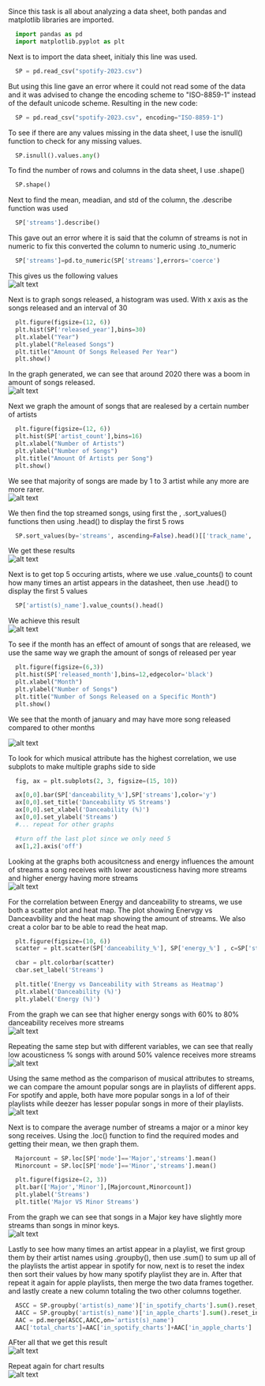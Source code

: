 Since this task is all about analyzing a data sheet, both pandas and matplotlib libraries are imported.

``` python
  import pandas as pd
  import matplotlib.pyplot as plt
```
Next is to import the data sheet, initialy this line was used.

``` python
  SP = pd.read_csv("spotify-2023.csv")
```

But using this line gave an error where it could not read some of the data and it was advised to change the encoding scheme to "ISO-8859-1" instead of the default unicode scheme. Resulting in the new code:

``` python
  SP = pd.read_csv("spotify-2023.csv", encoding="ISO-8859-1")
```

To see if there are any values missing in the data sheet, I use the isnull() function to check for any missing values.

``` python
  SP.isnull().values.any()
```

To find the number of rows and columns in the data sheet, I use .shape()

``` python
  SP.shape()
```

Next to find the mean, meadian, and std of the column, the .describe function was used

``` python
  SP['streams'].describe()
```

This gave out an error where it is said that the column of streams is not in numeric to fix this converted the column to numeric using .to_numeric

``` python
  SP['streams']=pd.to_numeric(SP['streams'],errors='coerce')
```
This gives us the following values <br>
![alt text](https://github.com/FrankCJ0910/Python-EDA/blob/main/Images/STATS.png?raw=true)

Next is to graph songs released, a histogram was used. With x axis as the songs released and an interval of 30

``` python
  plt.figure(figsize=(12, 6))
  plt.hist(SP['released_year'],bins=30)
  plt.xlabel("Year")
  plt.ylabel("Released Songs")
  plt.title("Amount Of Songs Released Per Year")
  plt.show()
```
In the graph generated, we can see that around 2020 there was a boom in amount of songs released.<br>
![alt text](https://github.com/FrankCJ0910/Python-EDA/blob/main/Images/YearXSongs.png?raw=true)

Next we graph the amount of songs that are realesed by a certain number of artists

``` python
  plt.figure(figsize=(12, 6))
  plt.hist(SP['artist_count'],bins=16)
  plt.xlabel("Number of Artists")
  plt.ylabel("Number of Songs")
  plt.title("Amount Of Artists per Song")
  plt.show()
```
We see that majority of songs are made by 1 to 3 artist while any more are more rarer.<br>
![alt text](https://github.com/FrankCJ0910/Python-EDA/blob/main/Images/ArtistsXSongs.png?raw=true)

We then find the top streamed songs, using first the , .sort_values() functions then using .head() to display the first 5 rows

``` python
  SP.sort_values(by='streams', ascending=False).head()[['track_name', 'streams']]
```

We get these results <br>
![alt text](https://github.com/FrankCJ0910/Python-EDA/blob/main/Images/TopStreams.png?raw=true)

Next is to get top 5 occuring artists, where we use .value_counts() to count how many times an artist appears in the datasheet, then use .head() to display the first 5 values 

``` python
  SP['artist(s)_name'].value_counts().head()
```

We achieve this result <br>
![alt text](https://github.com/FrankCJ0910/Python-EDA/blob/main/Images/TopArtists.png?raw=true)

To see if the month has an effect of amount of songs that are released, we use the same way we graph the amount of songs of released per year

``` python
  plt.figure(figsize=(6,3))
  plt.hist(SP['released_month'],bins=12,edgecolor='black')
  plt.xlabel("Month")
  plt.ylabel("Number of Songs")
  plt.title("Number of Songs Released on a Specific Month")
  plt.show()
```
We see that the month of january and may have more song released compared to other months<br>

![alt text](https://github.com/FrankCJ0910/Python-EDA/blob/main/Images/MonthXSongs.png?raw=true)

To look for which musical attribute has the highest correlation, we use subplots to make multiple graphs side to side

``` python
  fig, ax = plt.subplots(2, 3, figsize=(15, 10))

  ax[0,0].bar(SP['danceability_%'],SP['streams'],color='y')
  ax[0,0].set_title('Danceability VS Streams')
  ax[0,0].set_xlabel('Danceability (%)')
  ax[0,0].set_ylabel('Streams')
  #... repeat for other graphs

  #turn off the last plot since we only need 5
  ax[1,2].axis('off')
```
Looking at the graphs both acousitcness and energy influences the amount of streams a song receives with lower acousticness having more streams and higher energy having more streams <br>
![alt text](https://github.com/FrankCJ0910/Python-EDA/blob/main/Images/MusicStatsXStreams.png?raw=true)

For the correlation between Energy and danceability to streams, we use both a scatter plot and heat map. The plot showing Enervgy vs Danceavbility and the heat map showing the amount of streams. We also creat a color bar to be able to read the heat map.

``` python
  plt.figure(figsize=(10, 6))
  scatter = plt.scatter(SP['danceability_%'], SP['energy_%'] , c=SP['streams'], cmap='Blues',s=50)

  cbar = plt.colorbar(scatter)
  cbar.set_label('Streams')

  plt.title('Energy vs Danceability with Streams as Heatmap')
  plt.xlabel('Danceability (%)')
  plt.ylabel('Energy (%)')
```
From the graph we can see that higher energy songs with 60% to 80% danceability receives more streams <br>
![alt text](https://github.com/FrankCJ0910/Python-EDA/blob/main/Images/EDS.png?raw=true)

Repeating the same step but with different variables, we can see that really low acousticness % songs with around 50% valence receives more streams <br>
![alt text](https://github.com/FrankCJ0910/Python-EDA/blob/main/Images/VAS.png?raw=true)

Using the same method as the comparison of musical attributes to streams, we can compare the amount popular songs are in playlists of different apps. For spotify and apple, both have more popular songs in a lof of their playlists while deezer has lesser popular songs in more of their playlists.<br>
![alt text](https://github.com/FrankCJ0910/Python-EDA/blob/main/Images/PlaylistsXStreams.png?raw=true)

Next is to compare the average number of streams a major or a minor key song receives. Using the .loc() function to find the required modes and getting their mean, we then graph them.

``` python
  Majorcount = SP.loc[SP['mode']=='Major','streams'].mean()
  Minorcount = SP.loc[SP['mode']=='Minor','streams'].mean()

  plt.figure(figsize=(2, 3))
  plt.bar(['Major','Minor'],[Majorcount,Minorcount])
  plt.ylabel('Streams')
  plt.title('Major VS Minor Streams')
```
From the graph we can see that songs in a Major key have slightly more streams than songs in minor keys.<br>
![alt text](https://github.com/FrankCJ0910/Python-EDA/blob/main/Images/Mvm.png?raw=true)

Lastly to see how many times an artist appear in a playlist, we first group them by their artist names using .groupby(), then use .sum() to sum up all of the playlists the artist appear in spotify for now, next is to reset the index then sort their values by how many spotify playlist they are in. After that repeat it again for apple playlists, then merge the two data frames together. and lastly create a new column totaling the two other columns together.

``` python
  ASCC = SP.groupby('artist(s)_name')['in_spotify_charts'].sum().reset_index().sort_values(by='in_spotify_charts', ascending=False)
  AACC = SP.groupby('artist(s)_name')['in_apple_charts'].sum().reset_index().sort_values(by='in_apple_charts', ascending=False)
  AAC = pd.merge(ASCC,AACC,on='artist(s)_name')
  AAC['total_charts']=AAC['in_spotify_charts']+AAC['in_apple_charts']
```

AFter all that we get this result <br>
![alt text](https://github.com/FrankCJ0910/Python-EDA/blob/main/Images/APC.png?raw=true)

Repeat again for chart results <br>
![alt text](https://github.com/FrankCJ0910/Python-EDA/blob/main/Images/ACC.png?raw=true)
